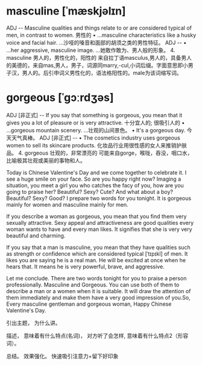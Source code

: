 
# masculine <note> [ˈmæskjəlɪn]
ADJ -- Masculine qualities and things relate to or are considered typical of men, in contrast to women. 男性的
•  ...masculine characteristics like a husky voice and facial hair.
…沙哑的嗓音和面部的胡须之类的男性特征。
ADJ --
•  ...her aggressive, masculine image.
…她敢作敢为、男人般的形象。
4.
masculine 男人的，男性化的，阳性的
来自拉丁语masculus,男人的，具备男人的美德的，来自mas,男人，男子，词源同marry,-cul,小词后缀。字面意思即小男子汉，男人的。后引申词义男性化的，语法格阳性的。male为该词缩写词。


# gorgeous <note> [ˈɡɔːrdʒəs]
ADJ [非正式] -- If you say that something is gorgeous, you mean that it gives you a lot of pleasure or is very attractive. 十分宜人的; 很吸引人的
•  ...gorgeous mountain scenery.
…壮观的山间景色。
•  It's a gorgeous day.
今天天气真棒。
ADJ [非正式] --
•  The cosmetics industry uses gorgeous women to sell its skincare products.
化妆品行业用很性感的女人来推销护肤品。
4.
gorgeous 壮观的，非常漂亮的
可能来自gorge，喉咙，吞没，咽口水，比喻极其壮观或美丽的事物和人。


<!-- Sometimes we describe ourself as an animal which is one of the best friends of human being, the dog.  -->
<!-- If we are in relationship, we may probably not to appear at the meeting because we absolutely don't want to miss this oppounity which is once a year to be together with your lover. -->
<!-- When i was in university, i was a straight man knowing few words to describe other people. For everyone whom i want to priase, i often say that they are beautiful. -->
<!-- From last night till now, i bare not to open my "朋友圈".  It is so spicy for eyes as result of sth you know.      -->
<!-- and we can use our charm to attract someone, using your money, your appeareance and your talent. -->
<!-- How to praise other people is a direct question we face.  -->
<!-- Maybe you think he is a good person but you don't like him. -->

<!-- Maybe not. But things are not that bad. To be a single is not a crime And there is a effective way to capture other people's heart, it is praising. -->

Today is Chinese Valentine's Day and we come together to celebrate it. I see a huge smile on your face. So are you happy right now?
Imaging a situation, you meet a girl you who catches the facy of you, how are you going to praise her? Beautiful? Sexy? Cute? And what about a boy? Beautiful? Sexy? Good?  I prepare two words for you tonight. It is gorgeous mainly for women and masculine mainly for men.  

If you describe a woman as gorgeous, you mean that you find them very sexually attractive. Sexy appeal and attractiveness are good qualities every woman wants to have and every man likes. It signifies that she is very very beautiful and charming.

If you say that a man is masculine, you mean that they have qualities such as strength or confidence which are considered typical [ˈtɪpɪkl] of men. It likes you are saying he is a real man. He will be excited at once when he hears that.  It means he is very powerful, brave, and aggressive.

Let me conclude. There are two words tonight for you to praise a person professionally. Masculine and Gorgeous. You can use both of them to describe a man or a women when it is suitable. It will draw the attention of them immediately and make them have a very good impression of you.So, Every masculine gentleman and gorgeous woman, Happy Chinese Valentine's Day.

引出主题， 为什么讲。

描述， 意味着有什么特点(名词)， 对方听了会怎样, 意味着有什么特点2（形容词）。

总结。 效果强化。 快速吸引注意力+留下好印象





